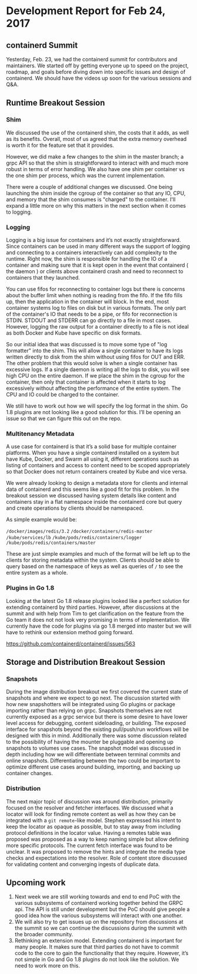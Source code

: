 # Development Report for Feb 24, 2017

## containerd Summit

Yesterday, Feb. 23, we had the containerd summit for contributors and maintainers.  We started off by getting everyone up to speed on the project, roadmap, and goals before diving down into specific issues and design of containerd.  We should have the videos up soon for the various sessions and Q&A.

## Runtime Breakout Session

### Shim

We discussed the use of the containerd shim, the costs that it adds, as well as its benefits.  Overall, most of us agreed that the extra memory overhead is worth it for the feature set that it provides.

However, we did make a few changes to the shim in the master branch; a grpc API so that the shim is straightforward to interact with and much more robust in terms of error handling.  We also have one shim per container vs the one shim per process, which was the current implementation.

There were a couple of additional changes we discussed.  One being launching the shim inside the cgroup of the container so that any IO, CPU, and memory that the shim consumes is "charged" to the container.  I'll expand a little more on why this matters in the next section when it comes to logging.


### Logging

Logging is a big issue for containers and it’s not exactly straightforward.  Since containers can be used in many different ways the support of logging and connecting to a containers interactively can add complexity to the runtime.  Right now, the shim is responsible for handling the IO of a container and making sure that it is kept open in the event that containerd ( the daemon ) or clients above containerd crash and need to reconnect to containers that they launched.

You can use fifos for reconnecting to container logs but there is concerns about the buffer limit when nothing is reading from the fifo.  If the fifo fills up, then the application in the container will block.  In the end, most container systems log to files on disk but in various formats.  The only part of the container's IO that needs to be a pipe, or fifo for reconnection is STDIN.  STDOUT and STDERR can go directly to a file in most cases.  However, logging the raw output for a container directly to a file is not ideal as both Docker and Kube have specific on disk formats.  

So our initial idea that was discussed is to move some type of "log formatter" into the shim.  This will allow a single container to have its logs written directly to disk from the shim without using fifos for OUT and ERR.  The other problem that this would solve is when a single container has excessive logs.  If a single daemon is writing all the logs to disk, you will see high CPU on the entire daemon.  If we place the shim in the cgroup for the container, then only that container is affected when it starts to log excessively without affecting the performance of the entire system.  The CPU and IO could be charged to the container.

We still have to work out how we will specify the log format in the shim.  Go 1.8 plugins are not looking like a good solution for this.  I’ll be opening an issue so that we can figure this out on the repo.


### Multitenancy Metadata

A use case for containerd is that it’s a solid base for multiple container platforms.  When you have a single containerd installed on a system but have Kube, Docker, and Swarm all using it, different operations such as listing of containers and access to content need to be scoped appropriately so that Docker does not return containers created by Kube and vice versa.  

We were already looking to design a metadata store for clients and internal data of containerd and this seems like a good fit for this problem.  In the breakout session we discussed having system details like content and containers stay in a flat namespace inside the containerd core but query and create operations by clients should be namespaced.

As simple example would be:

`/docker/images/redis/3.2`
`/docker/containers/redis-master`
`/kube/services/lb`
`/kube/pods/redis/containers/logger`
`/kube/pods/redis/containers/master`

These are just simple examples and much of the format will be left up to the clients for storing metadata within the system.  Clients should be able to query based on the namespace of keys as well as queries of `/` to see the entire system as a whole.

### Plugins in Go 1.8

Looking at the latest Go 1.8 release plugins looked like a perfect solution for extending containerd by third parties.  However, after discussions at the summit and with help from Tim to get clarification on the feature from the Go team it does not not look very promising in terms of implementation.  We currently have the code for plugins via go 1.8 merged into master but we will have to rethink our extension method going forward.

https://github.com/containerd/containerd/issues/563

## Storage and Distribution Breakout Session

### Snapshots

During the image distribution breakout we first covered the current state of snapshots and where we expect to go next. The discussion started with how new snapshotters will be integrated using Go plugins or package importing rather than relying on grpc. Snapshots themselves are not currently exposed as a grpc service but there is some desire to have lower level access for debugging, content sideloading, or building. The exposed interface for snapshots beyond the existing pull/push/run workflows will be designed with this in mind. Additionally there was some discussion related to the possibility of having the mounter be pluggable and opening up snapshots to volumes use cases. The snapshot model was discussed in depth including how we will differentiate between terminal commits and online snapshots. Differentiating between the two could be important to optimize different use cases around building, importing, and backing up container changes.

### Distribution

The next major topic of discussion was around distribution, primarily focused on the resolver and fetcher interfaces. We discussed what a locator will look for finding remote content as well as how they can be integrated with a `git remote`-like model. Stephen expressed his intent to keep the locator as opaque as possible, but to stay away from including protocol definitions in the locator value. Having a remotes table was proposed was proposed as a way to keep naming simple but allow defining more specific protocols. The current fetch interface was found to be unclear. It was proposed to remove the hints and integrate the media type checks and expectations into the resolver. Role of content store discussed for validating content and converging ingests of duplicate data.

## Upcoming work

1. Next week we are still working towards and end to end PoC with the various subsystems of containerd working together behind the GRPC api.  The API is still under development but the PoC should give people a good idea how the various subsystems will interact with one another.
2. We will also try to get issues up on the repository from discussions at the summit so we can continue the discussions during the summit with the broader community.
3. Rethinking an extension model.  Extending containerd is important for many people.  It makes sure that third parties do not have to commit code to the core to gain the functionality that they require.  However, it’s not simple in Go and Go 1.8 plugins do not look like the solution.  We need to work more on this. 



